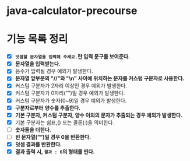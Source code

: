 # java-calculator-precourse

# 기능 목록 정리

- [X]  **`덧셈할 문자열을 입력해 주세요.`란 입력 문구를 보여준다.**
- [X]  **문자열을 입력받는다.**
  - [X]  음수가 입력될 경우 예외가 발생한다.
  - [X]  **문자열 앞부분의 "//"와 "\n" 사이에 위치하는 문자를 커스텀 구분자로 사용한다.**
  - [X]  커스텀 구분자가 2자리 이상인 경우 예외가 발생한다.
  - [X]  커스텀 구분자가 0자리("")일 경우 예외가 발생한다.
  - [X]  커스텀 구분자가 숫자(0~9)일 경우 예외가 발생한다.
- [X]  **구분자로부터 양수를 추출한다.**
  - [X]  **기본 구분자, 커스텀 구분자, 양수 이외의 문자가 추출되는 경우 예외가 발생한다.**
  - [X] 기본 구분자는 쉼표,() 또는 콜론(:)을 의미한다.
- [ ]  **숫자들을 더한다.**
  - [ ]  **빈 문자열(””)일 경우 0을 반환한다.**
- [X]  **덧셈 결과를 반환한다.**
  - [X]  **결과 출력 시, `결과 : 6`의 형태를 띤다.**
